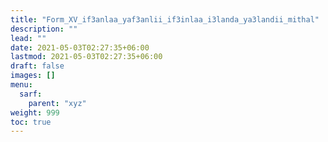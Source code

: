 ```yaml
---
title: "Form_XV_if3anlaa_yaf3anlii_if3inlaa_i3landa_ya3landii_mithal"
description: ""
lead: ""
date: 2021-05-03T02:27:35+06:00
lastmod: 2021-05-03T02:27:35+06:00
draft: false
images: []
menu: 
  sarf:
    parent: "xyz"
weight: 999
toc: true
---
```



